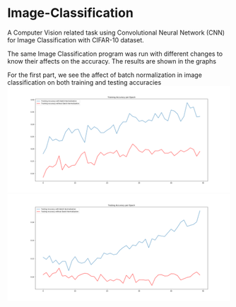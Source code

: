 # Image-Classification
A Computer Vision related task using Convolutional Neural Network (CNN) for Image Classification with CIFAR-10 dataset.

The same Image Classification program was run with different changes to know their affects on the accuracy. The results are shown in the graphs

For the first part, we see the affect of batch normalization in image classification on both training and testing accuracies
![alt text](https://github.com/faaizuddin/Image-Classification/blob/master/TrAccBN.png)
![alt text](https://github.com/faaizuddin/Image-Classification/blob/master/TeAccBN.png)
